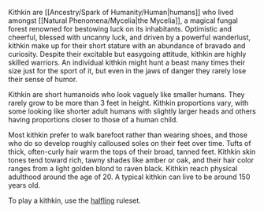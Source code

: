Kithkin are [[Ancestry/Spark of Humanity/Human|humans]] who lived amongst [[Natural Phenomena/Mycelia|the Mycelia]], a magical fungal forest renowned for bestowing luck on its inhabitants. Optimistic and cheerful, blessed with uncanny luck, and driven by a powerful wanderlust, kithkin make up for their short stature with an abundance of bravado and curiosity. Despite their excitable but easygoing attitude, kithkin are highly skilled warriors. An individual kithkin might hunt a beast many times their size just for the sport of it, but even in the jaws of danger they rarely lose their sense of humor.

Kithkin are short humanoids who look vaguely like smaller humans. They rarely grow to be more than 3 feet in height. Kithkin proportions vary, with some looking like shorter adult humans with slightly larger heads and others having proportions closer to those of a human child.

Most kithkin prefer to walk barefoot rather than wearing shoes, and those who do so develop roughly calloused soles on their feet over time. Tufts of thick, often-curly hair warm the tops of their broad, tanned feet. Kithkin skin tones tend toward rich, tawny shades like amber or oak, and their hair color ranges from a light golden blond to raven black. Kithkin reach physical adulthood around the age of 20. A typical kithkin can live to be around 150 years old.

To play a kithkin, use the [halfling](https://2e.aonprd.com/Ancestries.aspx?ID=5) ruleset.
